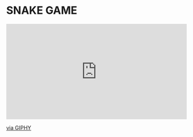 # SNAKE GAME

<iframe src="https://giphy.com/embed/XhlOppNQZX6k9ZX4nw" width="480" height="254" style="" frameBorder="0" class="giphy-embed" allowFullScreen></iframe><p><a href="https://giphy.com/gifs/XhlOppNQZX6k9ZX4nw">via GIPHY</a></p>
